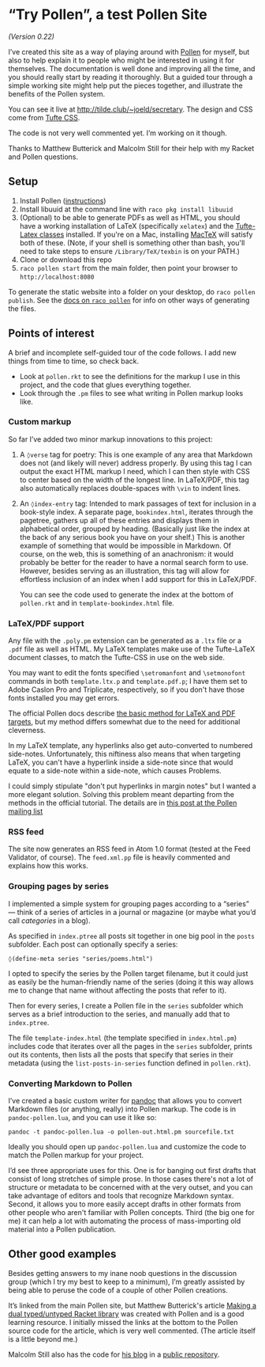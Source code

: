 # “Try Pollen”, a test Pollen Site

*(Version 0.22)*

I’ve created this site as a way of playing around with [Pollen](http://pollenpub.com) for myself, but also to help explain it to people who might be interested in using it for themselves. The documentation is well done and improving all the time, and you should really start by reading it thoroughly. But a guided tour through a simple working site might help put the pieces together, and illustrate the benefits of the Pollen system.

You can see it live at <http://tilde.club/~joeld/secretary>. The design and CSS come from [Tufte CSS](http://www.daveliepmann.com/tufte-css/).

The code is not very well commented yet. I’m working on it though.

Thanks to Matthew Butterick and Malcolm Still for their help with my Racket and Pollen questions.

## Setup

1. Install Pollen ([instructions](http://pkg-build.racket-lang.org/doc/pollen/Installation.html))
2. Install libuuid at the command line with `raco pkg install libuuid`
3. (Optional) to be able to generate PDFs as well as HTML, you should have a working installation of LaTeX (specifically `xelatex`) and the [Tufte-Latex classes](https://tufte-latex.github.io/tufte-latex/) installed. If you're on a Mac, installing [MacTeX](http://tug.org/mactex/) will satisfy both of these. (Note, if your shell is something other than bash, you'll need to take steps to ensure `/Library/TeX/texbin` is on your PATH.)
3. Clone or download this repo
4. `raco pollen start` from the main folder, then point your browser to `http://localhost:8080`

To generate the static website into a folder on your desktop, do `raco pollen publish`. See the [docs on `raco pollen`](http://pkg-build.racket-lang.org/doc/pollen/raco-pollen.html) for info on other ways of generating the files.

## Points of interest

A brief and incomplete self-guided tour of the code follows. I add new things from time to time, so check back.

* Look at `pollen.rkt` to see the definitions for the markup I use in this project, and the code that glues everything together.
* Look through the `.pm` files to see what writing in Pollen markup looks like.

### Custom markup

So far I’ve added two minor markup innovations to this project:

 1. A `◊verse` tag for poetry: This is one example of any area that Markdown does not (and likely will never) address properly. By using this tag I can output the exact HTML markup I need, which I can then style with CSS to center based on the width of the longest line. In LaTeX/PDF, this tag also automatically replaces double-spaces with `\vin` to indent lines.

 2. An `◊index-entry` tag: Intended to mark passages of text for inclusion in a book-style index. A separate page, `bookindex.html`, iterates through the pagetree, gathers up all of these entries and displays them in alphabetical order, grouped by heading. (Basically just like the index at the back of any serious book you have on your shelf.) This is another example of something that would be impossible in Markdown. Of course, on the web, this is something of an anachronism: it would probably be better for the reader to have a normal search form to use. However, besides serving as an illustration, this tag will allow for effortless inclusion of an index when I add support for this in LaTeX/PDF.

     You can see the code used to generate the index at the bottom of `pollen.rkt` and in `template-bookindex.html` file.

### LaTeX/PDF support

Any file with the `.poly.pm` extension can be generated as a `.ltx` file or a `.pdf` file as well as HTML. My LaTeX templates make use of the Tufte-LaTeX document classes, to match the Tufte-CSS in use on the web side.

You may want to edit the fonts specified `\setromanfont` and `\setmonofont` commands in both `template.ltx.p` and `template.pdf.p`; I have them set to Adobe Caslon Pro and Triplicate, respectively, so if you don't have those fonts installed you may get errors.

The official Pollen docs describe [the basic method for LaTeX and PDF targets](http://pkg-build.racket-lang.org/doc/pollen/fourth-tutorial.html), but my method differs somewhat due to the need for additional cleverness.

In my LaTeX template, any hyperlinks also get auto-converted to numbered side-notes. Unfortunately, this niftiness also means that when targeting LaTeX, you can't have a hyperlink inside a side-note since that would equate to a side-note within a side-note, which causes Problems.

I could simply stipulate "don't put hyperlinks in margin notes" but I wanted a more elegant solution. Solving this problem meant departing from the methods in the official tutorial. The details are in [this post at the Pollen mailing list](https://groups.google.com/d/msg/pollenpub/SoxbXRHnyMs/fP7hCSLADwAJ)

### RSS feed

The site now generates an RSS feed in Atom 1.0 format (tested at the Feed Validator, of course). The `feed.xml.pp` file is heavily commented and explains how this works.

### Grouping pages by series

I implemented a simple system for grouping pages according to a “series” — think of a series of articles in a journal or magazine (or maybe what you’d call *categories* in a blog).

As specified in `index.ptree` all posts sit together in one big pool in the `posts` subfolder. Each post can optionally specify a series:

    ◊(define-meta series "series/poems.html")

I opted to specify the series by the Pollen target filename, but it could just as easily be the human-friendly name of the series (doing it this way allows me to change that name without affecting the posts that refer to it).

Then for every series, I create a Pollen file in the `series` subfolder which serves as a brief introduction to the series, and manually add that to `index.ptree`.

The file `template-index.html` (the template specified in `index.html.pm`) includes code that iterates over all the pages in the `series` subfolder, prints out its contents, then lists all the posts that specify that series in their metadata (using the `list-posts-in-series` function defined in `pollen.rkt`).

### Converting Markdown to Pollen

I’ve created a basic custom writer for [pandoc](http://pandoc.org) that allows you to convert Markdown files (or anything, really) into Pollen markup. The code is in `pandoc-pollen.lua`, and you can use it like so:

    pandoc -t pandoc-pollen.lua -o pollen-out.html.pm sourcefile.txt

Ideally you should open up `pandoc-pollen.lua` and customize the code to match the Pollen markup for your project.

I’d see three appropriate uses for this. One is for banging out first drafts that consist of long stretches of simple prose. In those cases there's not a lot of structure or metadata to be concerned with at the very outset, and you can take advantage of editors and tools that recognize Markdown syntax. Second, it allows you to more easily accept drafts in other formats from other people who aren't familiar with Pollen concepts. Third (the big one for me) it can help a lot with automating the process of mass-importing old material into a Pollen publication.

## Other good examples

Besides getting answers to my inane noob questions in the discussion group (which I try my best to keep to a minimum), I’m greatly assisted by being able to peruse the code of a couple of other Pollen creations.

It’s linked from the main Pollen site, but Matthew Butterick's article [Making a dual typed/untyped Racket library](http://unitscale.com/mb/technique/dual-typed-untyped-library.html) was created with Pollen and is a good learning resource. I initially missed the links at the bottom to the Pollen source code for the article, which is very well commented. (The article itself is a little beyond me.)

Malcolm Still also has the code for [his blog](http://mstill.io) in a [public repository](https://github.com/malcolmstill/mstill.io).
